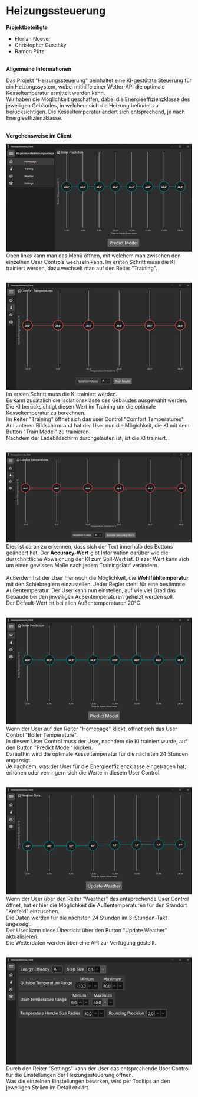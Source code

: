 # Heizungssteuerung

**Projektbeteiligte**
- Florian Noever
- Christopher Guschky
- Ramon Pütz
<br><br>


**Allgemeine Informationen**

Das Projekt "Heizungssteuerung" beinhaltet eine KI-gestützte Steuerung für ein Heizungssystem, wobei mithilfe einer Wetter-API die optimale Kesseltemperatur ermittelt werden kann.<br>
Wir haben die Möglichkeit geschaffen, dabei die Energieeffizienzklasse des jeweiligen Gebäudes, in welchem sich die Heizung befindet zu berücksichtigen. Die Kesseltemperatur ändert sich entsprechend, je nach Energieeffizienzklasse.
<br><br>

**Vorgehensweise im Client**

![Heizungssteuerung_Client_menu_suite.png](./resources/Heizungssteuerung_Client_menu_suite.png)
Oben links kann man das Menü öffnen, mit welchem man zwischen den einzelnen User Controls wechseln kann. Im ersten Schritt muss die KI trainiert werden, dazu wechselt man auf den Reiter "Training".
<br><br>

![Heizungssteuerung_Client_Comfort_Temperature_Train_Model.png](./resources/Heizungssteuerung_Client_Comfort_Temperature_Train_Model.png)
Im ersten Schritt muss die KI trainiert werden.<br>
Es kann zusätzlich die Isolationsklasse des Gebäudes ausgewählt werden. Die KI berücksichtigt diesen Wert im Training um die optimale Kesseltemperatur zu berechnen.<br>
Im Reiter "Training" öffnet sich das user Control "Comfort Temperatures". Am unteren Bildschirmrand hat der User nun die Mögichkeit, die KI mit dem Button "Train Model" zu trainieren.<br>
Nachdem der Ladebildschirm durchgelaufen ist, ist die KI trainiert.
<br><br>

![Heizungssteuerung_Client_Comfort_Temperature.png](./resources/Heizungssteuerung_Client_Comfort_Temperature.png)
Dies ist daran zu erkennen, dass sich der Text innerhalb des Buttons geändert hat. 
Der **Accuracy-Wert** gibt Information darüber wie die durschnittliche Abweichung der KI zum Soll-Wert ist. Dieser Wert kann sich um einen gewissen Maße nach jedem Trainingslauf verändern.<br><br>
Außerdem hat der User hier noch die Möglichkeit, die **Wohlfühltemperatur** mit den Schiebreglern einzustellen. Jeder Regler steht für eine bestimmte Außentemperatur. Der User kann nun einstellen, auf wie viel Grad das Gebäude bei den jeweiligen Außentemperaturen geheizt werden soll.<br> 
Der Default-Wert ist bei allen Außentemperaturen 20°C.
<br><br>

![Heizungssteuerung_Client_Boiler_Temperature.png](./resources/Heizungssteuerung_Client_Boiler_Temperature.png)
Wenn der User auf den Reiter "Homepage" klickt, öffnet sich das User Control "Boiler Temperature".<br>
In diesem User Control muss der User, nachdem die KI trainiert wurde, auf den Button "Predict Model" klicken.<br> 
Daraufhin wird die optimale Kesseltemperatur für die nächsten 24 Stunden angezeigt.<br>
Je nachdem, was der User für die Energieeffizienzklasse eingetragen hat, erhöhen oder verringern sich die Werte in diesem User Control.
<br><br>

![Heizungssteuerung_Client_Weather_Data.png](./resources/Heizungssteuerung_Client_Weather_Data.png)
Wenn der User über den Reiter "Weather" das entsprechende User Control öffnet, hat er hier die Möglichkeit die Außentemperaturen für den Standort "Krefeld" einzusehen.<br>
Die Daten werden für die nächsten 24 Stunden im 3-Stunden-Takt angezeigt.<br>
Der User kann diese Übersicht über den Button "Update Weather" aktualisieren.<br>
Die Wetterdaten werden über eine API zur Verfügung gestellt.
<br><br>

![Heizungssteuerung_Client_Settings.png](./resources/Heizungssteuerung_Client_Settings.png)
Durch den Reiter "Settings" kann der User das entsprechende User Control für die Einstellungen der Heizungssteuerung öffnen.<br>
Was die einzelnen Einstellungen bewirken, wird per Tooltips an den jeweiligen Stellen im Detail erklärt.
<br><br>
